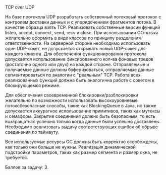 TCP over UDP

На базе протокола UDP разработать собственный потоковый протокол с контролем доставки данных и с упорядочением фрагментов потока. В качестве образца взять TCP.
Реализовать собственные версии функций listen, accept, connect, send, recv и close. При использовании ОО-языка желательно оформить в виде классов по принципу разделения ответственности.
На серверной стороне необходимо использовать один UDP-сокет, не допускается открывать новый UDP-сокет для каждого клиента.
Для обеспечения функционирования протокола допускается использование фиксированного кол-ва фоновых тредов (достаточно одного или двух) на каждой стороне.
Отправляемые и получаемые данные должны буферизоваться, отправляемые данные сегментироваться по аналогии с "реальным" TCP.
Работа всех реализованных функций должна быть аналогична работе с сокетом в блокирующемся режиме.

Для обеспечения своевременной блокировки/разблокировки желательно по возможности использовать высокоуровневые потокобезопасные способы, такие как BlockingQueue в Java, но также допускается аккуратное использование примитивов, таких как мутексы и семафоры.
Закрытие соединения должно быть безопасным, то есть возвращаться успешно только когда данные были успешно доставлены.
Необходимо реализовать выдачу соответствующих ошибок об обрыве соединения по таймауту.

Все используемые ресурсы ОС должны быть корректно освобождены, как только они больше не нужны.
Реализация динамической подстройки параметров, таких как размер сегмента и размер окна, не требуется.

Баллов за задачу: 3.
